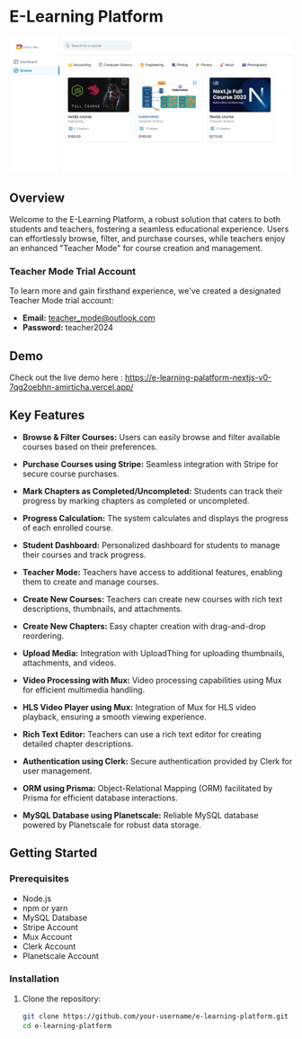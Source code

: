 # E-Learning Platform
![Screenshot](/public/e-learning-screenshot.png)

## Overview

Welcome to the E-Learning Platform, a robust solution that caters to both students and teachers, fostering a seamless educational experience. Users can effortlessly browse, filter, and purchase courses, while teachers enjoy an enhanced "Teacher Mode" for course creation and management.

### Teacher Mode Trial Account

To learn more and gain firsthand experience, we've created a designated Teacher Mode trial account:

- **Email:** teacher_mode@outlook.com
- **Password:** teacher2024

## Demo
Check out the live demo here : https://e-learning-palatform-nextjs-v0-7qg2oebhn-amirticha.vercel.app/

## Key Features

- **Browse & Filter Courses:** Users can easily browse and filter available courses based on their preferences.

- **Purchase Courses using Stripe:** Seamless integration with Stripe for secure course purchases.

- **Mark Chapters as Completed/Uncompleted:** Students can track their progress by marking chapters as completed or uncompleted.

- **Progress Calculation:** The system calculates and displays the progress of each enrolled course.

- **Student Dashboard:** Personalized dashboard for students to manage their courses and track progress.

- **Teacher Mode:** Teachers have access to additional features, enabling them to create and manage courses.

- **Create New Courses:** Teachers can create new courses with rich text descriptions, thumbnails, and attachments.

- **Create New Chapters:** Easy chapter creation with drag-and-drop reordering.

- **Upload Media:** Integration with UploadThing for uploading thumbnails, attachments, and videos.

- **Video Processing with Mux:** Video processing capabilities using Mux for efficient multimedia handling.

- **HLS Video Player using Mux:** Integration of Mux for HLS video playback, ensuring a smooth viewing experience.

- **Rich Text Editor:** Teachers can use a rich text editor for creating detailed chapter descriptions.

- **Authentication using Clerk:** Secure authentication provided by Clerk for user management.

- **ORM using Prisma:** Object-Relational Mapping (ORM) facilitated by Prisma for efficient database interactions.

- **MySQL Database using Planetscale:** Reliable MySQL database powered by Planetscale for robust data storage.

## Getting Started

### Prerequisites

- Node.js
- npm or yarn
- MySQL Database
- Stripe Account
- Mux Account
- Clerk Account
- Planetscale Account

### Installation

1. Clone the repository:
   ```bash
   git clone https://github.com/your-username/e-learning-platform.git
   cd e-learning-platform

